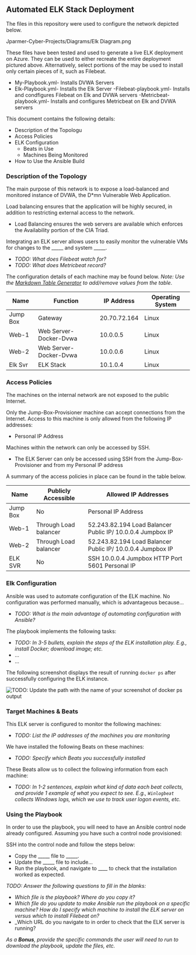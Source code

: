 ## Automated ELK Stack Deployment

The files in this repository were used to configure the network depicted below.

Jparmer-Cyber-Projects/Diagrams/Elk Diagram.png

These files have been tested and used to generate a live ELK deployment on Azure. They can be used to either recreate the entire deployment pictured above. Alternatively, select portions of the  may be used to install only certain pieces of it, such as Filebeat.

- My-Playbook.yml- Installs DVWA Servers
- Elk-Playbook.yml- Installs the Elk Server
  -Filebeat-playbook.yml- Installs and condfigures Filebeat on Elk and DVWA servers
  -Metricbeat-playbook.yml- Installs and configures Metricbeat on Elk and DVWA servers
  
This document contains the following details:
- Description of the Topologu
- Access Policies
- ELK Configuration
  - Beats in Use
  - Machines Being Monitored
- How to Use the Ansible Build


### Description of the Topology

The main purpose of this network is to expose a load-balanced and monitored instance of DVWA, the D*mn Vulnerable Web Application.

Load balancing ensures that the application will be highly secured, in addition to restricting external access to the network.
- Load Balancing ensures the web servers are available which enforces the Availability portion of the CIA Triad.

Integrating an ELK server allows users to easily monitor the vulnerable VMs for changes to the _____ and system _____.
- _TODO: What does Filebeat watch for?_
- _TODO: What does Metricbeat record?_

The configuration details of each machine may be found below.
_Note: Use the [Markdown Table Generator](http://www.tablesgenerator.com/markdown_tables) to add/remove values from the table_.

| Name     | Function               | IP Address  | Operating System |
|----------|------------------------|-------------|------------------|
| Jump Box | Gateway                | 20.70.72.164| Linux            |
| Web-1    | Web Server-Docker-Dvwa | 10.0.0.5    | Linux            |
| Web-2    | Web Server-Docker-Dvwa | 10.0.0.6    | Linux            |
| Elk Svr  | ELK Stack              | 10.1.0.4    | Linux            |

### Access Policies

The machines on the internal network are not exposed to the public Internet. 

Only the Jump-Box-Provisioner machine can accept connections from the Internet. Access to this machine is only allowed from the following IP addresses:
- Personal IP Address

Machines within the network can only be accessed by SSH.
- The ELK Server can only be accessed using SSH from the Jump-Box-Provisioner and from my Personal IP address

A summary of the access policies in place can be found in the table below.

| Name     | Publicly Accessible    | Allowed IP Addresses                                       |
|----------|------------------------|------------------------------------------------------------|
| Jump Box | No                     | Personal IP Address                                        |
| Web-1    | Through Load balancer  | 52.243.82.194 Load Balancer Public IP/ 10.0.0.4 Jumpbox IP |
| Web-2    | Through Load balancer  | 52.243.82.194 Load Balancer Public IP/ 10.0.0.4 Jumpbox IP |
| ELK SVR  | No                     | SSH 10.0.0.4 Jumpbox HTTP Port 5601 Personal IP            |

### Elk Configuration

Ansible was used to automate configuration of the ELK machine. No configuration was performed manually, which is advantageous because...
- _TODO: What is the main advantage of automating configuration with Ansible?_

The playbook implements the following tasks:
- _TODO: In 3-5 bullets, explain the steps of the ELK installation play. E.g., install Docker; download image; etc._
- ...
- ...

The following screenshot displays the result of running `docker ps` after successfully configuring the ELK instance.

![TODO: Update the path with the name of your screenshot of docker ps output](Images/docker_ps_output.png)

### Target Machines & Beats
This ELK server is configured to monitor the following machines:
- _TODO: List the IP addresses of the machines you are monitoring_

We have installed the following Beats on these machines:
- _TODO: Specify which Beats you successfully installed_

These Beats allow us to collect the following information from each machine:
- _TODO: In 1-2 sentences, explain what kind of data each beat collects, and provide 1 example of what you expect to see. E.g., `Winlogbeat` collects Windows logs, which we use to track user logon events, etc._

### Using the Playbook
In order to use the playbook, you will need to have an Ansible control node already configured. Assuming you have such a control node provisioned: 

SSH into the control node and follow the steps below:
- Copy the _____ file to _____.
- Update the _____ file to include...
- Run the playbook, and navigate to ____ to check that the installation worked as expected.

_TODO: Answer the following questions to fill in the blanks:_
- _Which file is the playbook? Where do you copy it?_
- _Which file do you update to make Ansible run the playbook on a specific machine? How do I specify which machine to install the ELK server on versus which to install Filebeat on?_
- _Which URL do you navigate to in order to check that the ELK server is running?

_As a **Bonus**, provide the specific commands the user will need to run to download the playbook, update the files, etc._
